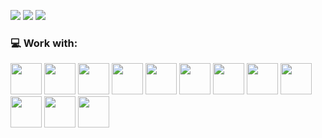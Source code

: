 ![](https://github-profile-summary-cards.vercel.app/api/cards/profile-details?username=ParLelya&theme=monokai)
![](https://github-profile-summary-cards.vercel.app/api/cards/most-commit-language?username=ParLelya&theme=monokai)
![](https://github-profile-summary-cards.vercel.app/api/cards/repos-per-language?username=ParLelya&theme=monokai)


<!-- ![](https://github-profile-summary-cards.vercel.app/api/cards/stats?username=ParLelya&theme=monokai)
![](https://github-profile-summary-cards.vercel.app/api/cards/productive-time?username=ParLelya&theme=monokai&utcOffset=3) -->

<!-- [![codewars](https://www.codewars.com/users/ParLelya/badges/large)](https://www.codewars.com/users/ParLelya)  -->

### 💻 Work with:
<img src="https://cdn.jsdelivr.net/gh/devicons/devicon/icons/html5/html5-plain-wordmark.svg" width="50px" /> <img src="https://cdn.jsdelivr.net/gh/devicons/devicon/icons/css3/css3-plain-wordmark.svg" width="50px" /> <img src="https://cdn.jsdelivr.net/gh/devicons/devicon/icons/sass/sass-original.svg" width="50px"/> <img src="https://cdn.jsdelivr.net/gh/devicons/devicon/icons/javascript/javascript-plain.svg" width="50px" /> <img src="https://cdn.jsdelivr.net/gh/devicons/devicon/icons/typescript/typescript-plain.svg" width="50px" /> <img src="https://cdn.jsdelivr.net/gh/devicons/devicon/icons/react/react-original.svg" width="50px"/> <img src="https://cdn.jsdelivr.net/gh/devicons/devicon/icons/redux/redux-original.svg" width="50px"/> <img src="https://cdn.jsdelivr.net/gh/devicons/devicon/icons/git/git-plain.svg" width="50px"/> <img src="https://cdn.jsdelivr.net/gh/devicons/devicon/icons/vscode/vscode-original.svg" width="50px" /> <img src="https://cdn.jsdelivr.net/gh/devicons/devicon/icons/webstorm/webstorm-original.svg" width="50px"/> <img src="https://cdn.jsdelivr.net/gh/devicons/devicon/icons/firefox/firefox-original.svg" width="50px"/> <img src="https://cdn.jsdelivr.net/gh/devicons/devicon/icons/chrome/chrome-original.svg" width="50px"/> 

<!-- ![Sublime Text](https://img.shields.io/badge/sublime_text-%23575757.svg?style=for-the-badge&logo=sublime-text&logoColor=important)  -->
<!-- <img src="https://cdn.jsdelivr.net/gh/devicons/devicon/icons/canva/canva-original.svg" width="50px"/>  -->
<!-- <img src="https://cdn.jsdelivr.net/gh/devicons/devicon/icons/figma/figma-original.svg" width="50px"/>  -->
<!-- <img src="https://cdn.jsdelivr.net/gh/devicons/devicon/icons/bootstrap/bootstrap-plain-wordmark.svg" width="50px"/> -->
<!-- <img src="https://cdn.jsdelivr.net/gh/devicons/devicon/icons/tailwindcss/tailwindcss-plain.svg" width="50px"/> -->
<!-- <img src="https://cdn.jsdelivr.net/gh/devicons/devicon/icons/nodejs/nodejs-original.svg" width="50px"/> -->
<!-- <img src="https://cdn.jsdelivr.net/gh/devicons/devicon/icons/angularjs/angularjs-plain.svg" width="50px"/> -->
<!-- <img src="https://cdn.jsdelivr.net/gh/devicons/devicon/icons/jest/jest-plain.svg" width="50px"/> -->
<!-- <img src="https://cdn.jsdelivr.net/gh/devicons/devicon/icons/mongodb/mongodb-original.svg" width="50px"/>  -->
<!-- <img src="https://cdn.jsdelivr.net/gh/devicons/devicon/icons/heroku/heroku-original.svg" width="50px" /> -->
<!-- <img src="https://cdn.jsdelivr.net/gh/devicons/devicon/icons/docker/docker-original.svg" width="50px"/> -->
